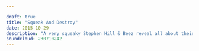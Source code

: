 ```yaml
---

draft: true
title: "Squeak And Destroy"
date: 2015-10-29
description: "A very squeaky Stephen Hill & Beez reveal all about their exciting new project, review the new albums from Skindred, Killing Joke, Cane Hill and Twitching Tongues and our Album Club focuses on Glassjaw's Everything You Ever Wanted to Know About Silence."
soundcloud: 230710242
---
```


